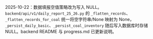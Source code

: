 2025-10-22：数据填报空值策略改为写入 NULL。`backend/api/v1/daily_report_25_26.py` 的 `_flatten_records`、`_flatten_records_for_coal` 统一将空字符串/None 映射为 None，`_persist_daily_basic`、`_persist_coal_inventory` 随后写入数据库时存储 NULL。backend README 与 progress.md 已更新说明。